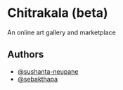 # Chitrakala (beta)

An online art gallery and marketplace


## Authors
- [@sushanta-neupane](https://github.com/sushanta-neupane)
- [@sebakthapa](https://github.com/sebakthapa)

